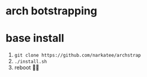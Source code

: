 # arch botstrapping

# base install

1. `git clone https://github.com/narkatee/archstrap`
2. `./install.sh`
3. reboot 🚀😎
